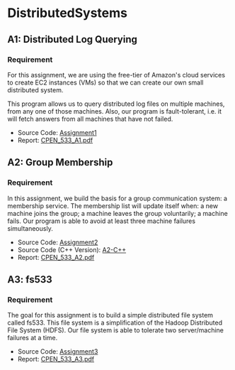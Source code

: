 # DistributedSystems

## A1: Distributed Log Querying

### Requirement

For this assignment, we are using the free-tier of Amazon's cloud services to create EC2 instances (VMs) so that we can create our own small distributed system.

This program allows us to query distributed log files on multiple machines, from any one of those machines. Also, our program is fault-tolerant, i.e. it will fetch answers from all machines that have not failed. 

- Source Code: [Assignment1](https://github.com/Tangjiahui26/DistributedSystems/tree/master/A1)
- Report: [CPEN_533_A1.pdf](https://github.com/Tangjiahui26/DistributedSystems/blob/master/A1/Report/CPEN_533_A1.pdf)

## A2: Group Membership

### Requirement

In this assignment, we build the basis for a group communication system: a membership service. The membership list will update itself when: a new machine joins the group; a machine leaves the group voluntarily; a machine fails. Our program is able to avoid at least three machine failures simultaneously. 

- Source Code: [Assignment2](https://github.com/Tangjiahui26/DistributedSystems/tree/master/A2)
- Source Code (C++ Version): [A2-C++](https://github.com/Tangjiahui26/DistributedSystems/tree/master/A2_C%2B%2B/GroupMembership)
- Report: [CPEN_533_A2.pdf](https://github.com/Tangjiahui26/DistributedSystems/blob/master/A2/Report/CPEN_533_A2.pdf)

## A3: fs533

### Requirement

The goal for this assignment is to build a simple distributed file system called fs533. This file system is a simplification of the Hadoop Distributed File System (HDFS). Our file system is able to tolerate two server/machine failures at a time.

- Source Code: [Assignment3](https://github.com/Tangjiahui26/DistributedSystems/tree/master/A3)
- Report: [CPEN_533_A3.pdf](https://github.com/Tangjiahui26/DistributedSystems/blob/master/A3/Report/CPEN_533_A3.pdf)
